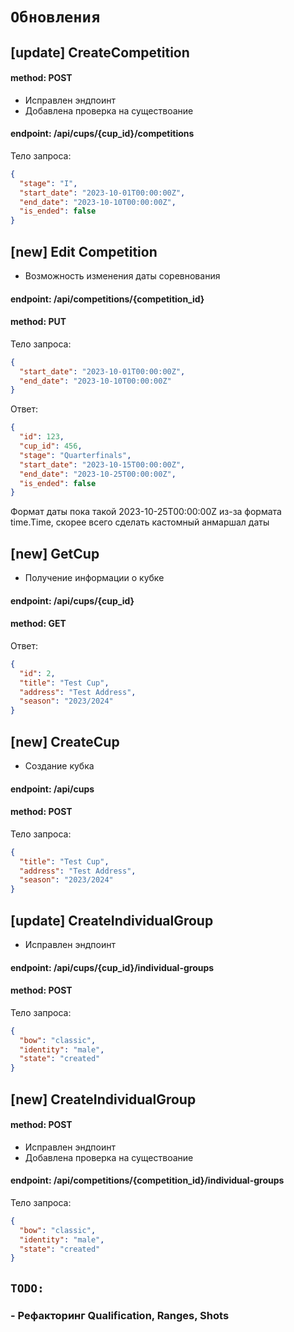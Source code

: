 # `Обновления`

## [update] CreateCompetition

#### method: POST

- Исправлен эндпоинт
- Добавлена проверка на существоание

#### endpoint: /api/cups/{cup_id}/competitions

Тело запроса:

```json
{
  "stage": "I",
  "start_date": "2023-10-01T00:00:00Z",
  "end_date": "2023-10-10T00:00:00Z",
  "is_ended": false
}
```

## [new] Edit Competition

- Возможность изменения даты соревнования

#### endpoint: /api/competitions/{competition_id}

#### method: PUT

Тело запроса:

```json
{
  "start_date": "2023-10-01T00:00:00Z",
  "end_date": "2023-10-10T00:00:00Z"
}
```

Ответ:

```json
{
  "id": 123,
  "cup_id": 456,
  "stage": "Quarterfinals",
  "start_date": "2023-10-15T00:00:00Z",
  "end_date": "2023-10-25T00:00:00Z",
  "is_ended": false
}
```
Формат даты пока такой 2023-10-25T00:00:00Z из-за формата time.Time, скорее всего сделать кастомный анмаршал даты
## [new] GetCup

- Получение информации о кубке

#### endpoint: /api/сups/{cup_id}

#### method: GET

Ответ:

```json
{
  "id": 2,
  "title": "Test Cup",
  "address": "Test Address",
  "season": "2023/2024"
}
```

## [new] CreateCup

- Создание кубка

#### endpoint: /api/cups

#### method: POST

Тело запроса:

```json
{
  "title": "Test Cup",
  "address": "Test Address",
  "season": "2023/2024"
}
```

## [update] CreateIndividualGroup

- Исправлен эндпоинт

#### endpoint: /api/cups/{cup_id}/individual-groups

#### method: POST

Тело запроса:

```json
{
  "bow": "classic",
  "identity": "male",
  "state": "created"
}
```

## [new] CreateIndividualGroup

#### method: POST

- Исправлен эндпоинт
- Добавлена проверка на существоание

#### endpoint: /api/competitions/{competition_id}/individual-groups

Тело запроса:

```json
{
  "bow": "classic",
  "identity": "male",
  "state": "created"
}
```

## `TODO:`

### - Рефакторинг Qualification, Ranges, Shots